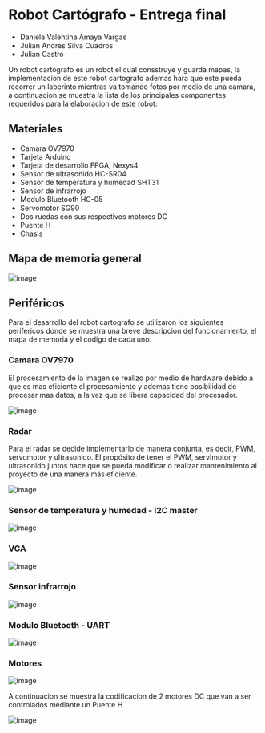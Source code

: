 # Robot Cartógrafo - Entrega final

- Daniela Valentina Amaya Vargas
- Julian Andres Silva Cuadros
- Julian Castro

Un robot cartógrafo es un robot el cual consstruye y guarda mapas, la implementacion de este robot cartografo ademas hara que este pueda recorrer un laberinto mientras va tomando fotos por medio de una camara, a continuacion se muestra la lista de los principales componentes requeridos para la elaboracion de este robot:

## Materiales
- Camara OV7970
- Tarjeta Arduino 
- Tarjeta de desarrollo FPGA, Nexys4
- Sensor de ultrasonido HC-SR04
- Sensor de temperatura y humedad SHT31
- Sensor de infrarrojo
- Modulo Bluetooth HC-05
- Servomotor SG90
- Dos ruedas con sus respectivos motores DC
- Puente H
- Chasis

## Mapa de memoria general
![image](https://user-images.githubusercontent.com/92388558/152260404-e48b593e-7f58-4ace-8166-2372b95e602d.png)

## Periféricos
Para el desarrollo del robot cartografo se utilizaron los siguientes perifericos donde se muestra una breve descripcion del funcionamiento, el mapa de memoria y el codigo de cada uno.

### Camara OV7970
El procesamiento de la imagen se realizo por medio de hardware debido a que es mas eficiente el procesamiento y ademas tiene posibilidad de procesar mas datos, a la vez que se libera capacidad del procesador.

![image](https://user-images.githubusercontent.com/92388558/152260713-95e9bbd3-05b8-4f3e-963a-ab27da3a6557.png)

### Radar
Para el radar se decide implementarlo de manera conjunta, es decir, PWM, servomotor y ultrasonido. El propósito de tener el PWM, servlmotor y ultrasonido juntos hace que se pueda modificar o realizar mantenimiento al proyecto de una manera más eficiente. 

![image](https://user-images.githubusercontent.com/92388558/152260580-c6536ac5-ab7f-4783-915c-954f5ce0afb3.png)

### Sensor de temperatura y humedad - I2C master 
![image](https://user-images.githubusercontent.com/92388558/152260659-46fae33a-f907-4c84-bba0-4f59c06c7d4d.png)

### VGA
![image](https://user-images.githubusercontent.com/92388558/152260920-4152c507-ba86-4421-afad-13d9cef7c200.png)

### Sensor infrarrojo
![image](https://user-images.githubusercontent.com/92388558/152260901-054ff930-e5d0-402b-99af-4f2ac66e55f9.png)

### Modulo Bluetooth - UART
![image](https://user-images.githubusercontent.com/92388558/152260533-bed31836-c504-4048-9d4b-ca2219d9d602.png)

### Motores
![image](https://user-images.githubusercontent.com/92388558/152260787-a9ec6321-36d7-467d-b7d3-655596e4e367.png)

A continuacion se muestra la codificacion de 2 motores DC que van a ser controlados mediante un Puente H

![image](https://user-images.githubusercontent.com/92388558/152260815-00da78f2-fa9d-409e-9b7c-f7f58820eceb.png)





